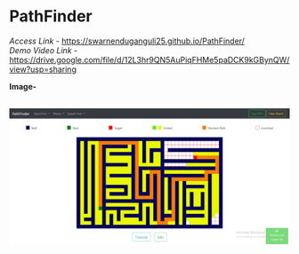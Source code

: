 # PathFinder

*Access Link* - https://swarnenduganguli25.github.io/PathFinder/  
*Demo Video Link* - https://drive.google.com/file/d/12L3hr9QN5AuPiqFHMe5paDCK9kGBynQW/view?usp=sharing

**Image-**
<br>
<br>

![alt text](images/PathFinder.PNG)
